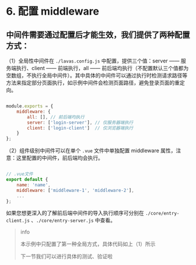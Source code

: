 # 6. 配置 middleware

 ## 中间件需要通过配置后才能生效，我们提供了两种配置方式：

（1）全局性中间件在 `./lavas.config.js` 中配置，提供三个值：server —— 服务端执行、client —— 前端执行，all —— 前后端均执行（不配置默认三个值都为空数组，不执行全局中间件）。其中具体的中间件可以通过执行时检测请求路径等方法来指定部分页面执行，如示例中间件会检测页面路径，避免登录页面的重定向。


``` js

module.exports = {
    middleware: {
        all: [], // 前后端均执行
        server: ['login-server'], // 仅服务器端执行
        client: ['login-client']  // 仅浏览器端执行
    }
};


```


（2）组件级别中间件可以在单个 `.vue` 文件中单独配置 middleware 属性，注意：这里配置的中间件，前后端均会执行。

``` js

// .vue文件
export default {
    name: 'name',
    middleware: ['middleware-1', 'middleware-2'],
    ...
};


```

如果您想更深入的了解前后端中间件的导入执行顺序可分别在 `./core/entry-client.js` 、`./core/entry-server.js` 中查看。

> info
>
> 本示例中只配置了第一种全局方式，具体代码如上（1）所示
>
> 下一节我们可以进行具体的测试、验证啦

